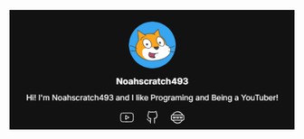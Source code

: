 [![Bio](https://github.com/Noahscratch493/Noahscratch493/blob/main/image.png?raw=true)](https://noahscratch493.github.io)
